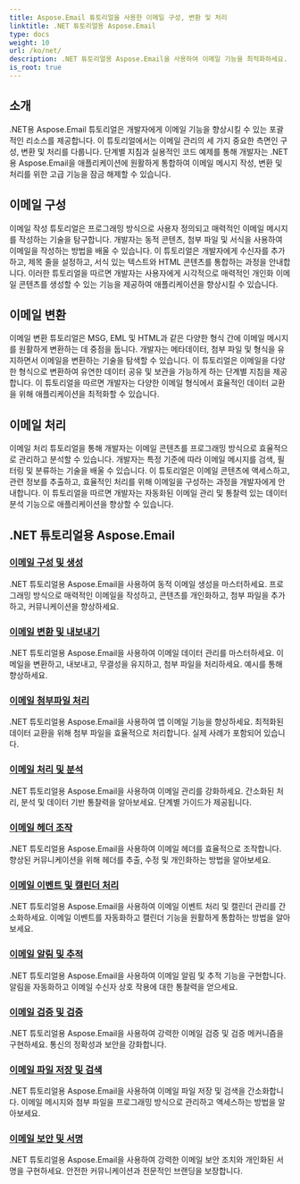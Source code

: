 ```yaml
---
title: Aspose.Email 튜토리얼을 사용한 이메일 구성, 변환 및 처리
linktitle: .NET 튜토리얼용 Aspose.Email
type: docs
weight: 10
url: /ko/net/
description: .NET 튜토리얼용 Aspose.Email을 사용하여 이메일 기능을 최적화하세요. 고급 이메일 관리를 위한 구성, 변환 및 처리에 대해 알아보세요.
is_root: true
---
```


## 소개

.NET용 Aspose.Email 튜토리얼은 개발자에게 이메일 기능을 향상시킬 수 있는 포괄적인 리소스를 제공합니다. 이 튜토리얼에서는 이메일 관리의 세 가지 중요한 측면인 구성, 변환 및 처리를 다룹니다. 단계별 지침과 실용적인 코드 예제를 통해 개발자는 .NET용 Aspose.Email을 애플리케이션에 원활하게 통합하여 이메일 메시지 작성, 변환 및 처리를 위한 고급 기능을 잠금 해제할 수 있습니다.

## 이메일 구성

이메일 작성 튜토리얼은 프로그래밍 방식으로 사용자 정의되고 매력적인 이메일 메시지를 작성하는 기술을 탐구합니다. 개발자는 동적 콘텐츠, 첨부 파일 및 서식을 사용하여 이메일을 작성하는 방법을 배울 수 있습니다. 이 튜토리얼은 개발자에게 수신자를 추가하고, 제목 줄을 설정하고, 서식 있는 텍스트와 HTML 콘텐츠를 통합하는 과정을 안내합니다. 이러한 튜토리얼을 따르면 개발자는 사용자에게 시각적으로 매력적인 개인화 이메일 콘텐츠를 생성할 수 있는 기능을 제공하여 애플리케이션을 향상시킬 수 있습니다.

## 이메일 변환

이메일 변환 튜토리얼은 MSG, EML 및 HTML과 같은 다양한 형식 간에 이메일 메시지를 원활하게 변환하는 데 중점을 둡니다. 개발자는 메타데이터, 첨부 파일 및 형식을 유지하면서 이메일을 변환하는 기술을 탐색할 수 있습니다. 이 튜토리얼은 이메일을 다양한 형식으로 변환하여 유연한 데이터 공유 및 보관을 가능하게 하는 단계별 지침을 제공합니다. 이 튜토리얼을 따르면 개발자는 다양한 이메일 형식에서 효율적인 데이터 교환을 위해 애플리케이션을 최적화할 수 있습니다.

## 이메일 처리

이메일 처리 튜토리얼을 통해 개발자는 이메일 콘텐츠를 프로그래밍 방식으로 효율적으로 관리하고 분석할 수 있습니다. 개발자는 특정 기준에 따라 이메일 메시지를 검색, 필터링 및 분류하는 기술을 배울 수 있습니다. 이 튜토리얼은 이메일 콘텐츠에 액세스하고, 관련 정보를 추출하고, 효율적인 처리를 위해 이메일을 구성하는 과정을 개발자에게 안내합니다. 이 튜토리얼을 따르면 개발자는 자동화된 이메일 관리 및 통찰력 있는 데이터 분석 기능으로 애플리케이션을 향상할 수 있습니다.

## .NET 튜토리얼용 Aspose.Email
### [이메일 구성 및 생성](./email-composition-and-creation/)
.NET 튜토리얼용 Aspose.Email을 사용하여 동적 이메일 생성을 마스터하세요. 프로그래밍 방식으로 매력적인 이메일을 작성하고, 콘텐츠를 개인화하고, 첨부 파일을 추가하고, 커뮤니케이션을 향상하세요.
### [이메일 변환 및 내보내기](./email-conversion-and-export/)
.NET 튜토리얼용 Aspose.Email을 사용하여 이메일 데이터 관리를 마스터하세요. 이메일을 변환하고, 내보내고, 무결성을 유지하고, 첨부 파일을 처리하세요. 예시를 통해 향상하세요.
### [이메일 첨부파일 처리](./email-attachment-handling/)
.NET 튜토리얼용 Aspose.Email을 사용하여 앱 이메일 기능을 향상하세요. 최적화된 데이터 교환을 위해 첨부 파일을 효율적으로 처리합니다. 실제 사례가 포함되어 있습니다.
### [이메일 처리 및 분석](./email-processing-and-analysis/)
.NET 튜토리얼용 Aspose.Email을 사용하여 이메일 관리를 강화하세요. 간소화된 처리, 분석 및 데이터 기반 통찰력을 알아보세요. 단계별 가이드가 제공됩니다.
### [이메일 헤더 조작](./email-header-manipulation/)
.NET 튜토리얼용 Aspose.Email을 사용하여 이메일 헤더를 효율적으로 조작합니다. 향상된 커뮤니케이션을 위해 헤더를 추출, 수정 및 개인화하는 방법을 알아보세요.
### [이메일 이벤트 및 캘린더 처리](./email-event-and-calendar-handling/)
.NET 튜토리얼용 Aspose.Email을 사용하여 이메일 이벤트 처리 및 캘린더 관리를 간소화하세요. 이메일 이벤트를 자동화하고 캘린더 기능을 원활하게 통합하는 방법을 알아보세요.
### [이메일 알림 및 추적](./email-notification-and-tracking/)
.NET 튜토리얼용 Aspose.Email을 사용하여 이메일 알림 및 추적 기능을 구현합니다. 알림을 자동화하고 이메일 수신자 상호 작용에 대한 통찰력을 얻으세요.
### [이메일 검증 및 검증](./email-validation-and-verification/)
.NET 튜토리얼용 Aspose.Email을 사용하여 강력한 이메일 검증 및 검증 메커니즘을 구현하세요. 통신의 정확성과 보안을 강화합니다.
### [이메일 파일 저장 및 검색](./email-file-storage-and-retrieval/)
.NET 튜토리얼용 Aspose.Email을 사용하여 이메일 파일 저장 및 검색을 간소화합니다. 이메일 메시지와 첨부 파일을 프로그래밍 방식으로 관리하고 액세스하는 방법을 알아보세요.
### [이메일 보안 및 서명](./email-security-and-signatures/)
.NET 튜토리얼용 Aspose.Email을 사용하여 강력한 이메일 보안 조치와 개인화된 서명을 구현하세요. 안전한 커뮤니케이션과 전문적인 브랜딩을 보장합니다.